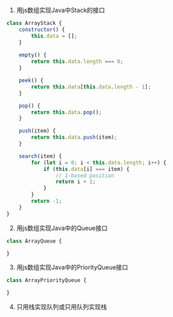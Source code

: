 1. 用js数组实现Java中Stack的接口
```js
class ArrayStack {
    constructor() {
        this.data = [];
    }
    
    empty() {
        return this.data.length === 0;    
    }

    peek() {
        return this.data[this.data.length - 1];
    }

    pop() {
        return this.data.pop();    
    }

    push(item) {
        return this.data.push(item);    
    }

    search(item) {
        for (let i = 0; i < this.data.length; i++) {
            if (this.data[i] === item) {
                // 1-based position
                return i + 1;            
            }
        }
        return -1;
    }
}
```

2. 用js数组实现Java中的Queue接口
```js
class ArrayQueue {

}
```

3. 用js数组实现Java中的PriorityQueue接口
```js
class ArrayPriorityQueue {

}
```

4. 只用栈实现队列或只用队列实现栈
